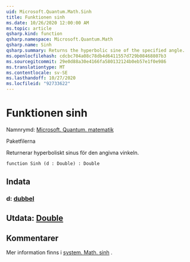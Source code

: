 ```yaml
---
uid: Microsoft.Quantum.Math.Sinh
title: Funktionen sinh
ms.date: 10/26/2020 12:00:00 AM
ms.topic: article
qsharp.kind: function
qsharp.namespace: Microsoft.Quantum.Math
qsharp.name: Sinh
qsharp.summary: Returns the hyperbolic sine of the specified angle.
ms.openlocfilehash: cdcbc704a08c78db4d6411557d729b08468807b3
ms.sourcegitcommit: 29e0d88a30e4166fa580132124b0eb57e1f0e986
ms.translationtype: MT
ms.contentlocale: sv-SE
ms.lasthandoff: 10/27/2020
ms.locfileid: "92733622"
---
```

# <a name="sinh-function"></a>Funktionen sinh

Namnrymd: [Microsoft. Quantum. matematik](xref:Microsoft.Quantum.Math)

Paketfilerna [](https://nuget.org/packages/)


Returnerar hyperboliskt sinus för den angivna vinkeln.

```qsharp
function Sinh (d : Double) : Double
```


## <a name="input"></a>Indata

### <a name="d--double"></a>d: [dubbel](xref:microsoft.quantum.lang-ref.double)





## <a name="output--double"></a>Utdata: [Double](xref:microsoft.quantum.lang-ref.double)



## <a name="remarks"></a>Kommentarer

Mer information finns i [system. Math. sinh](https://docs.microsoft.com/dotnet/api/system.math.sinh) .